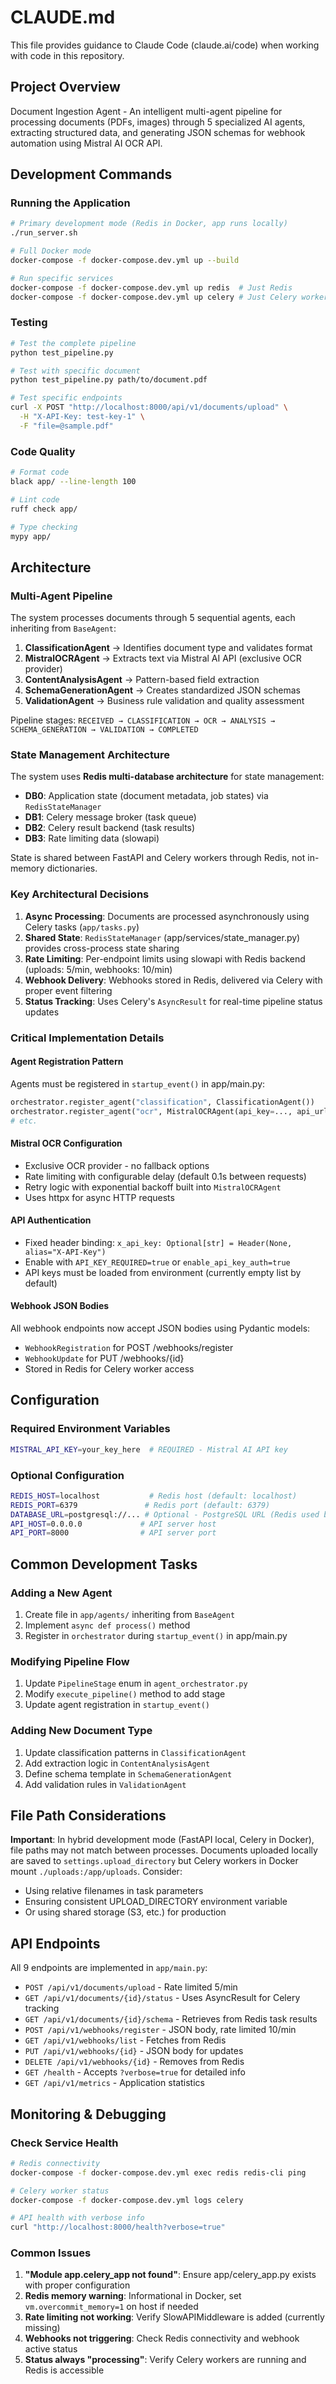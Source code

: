 # CLAUDE.md

This file provides guidance to Claude Code (claude.ai/code) when working with code in this repository.

## Project Overview

Document Ingestion Agent - An intelligent multi-agent pipeline for processing documents (PDFs, images) through 5 specialized AI agents, extracting structured data, and generating JSON schemas for webhook automation using Mistral AI OCR API.

## Development Commands

### Running the Application

```bash
# Primary development mode (Redis in Docker, app runs locally)
./run_server.sh

# Full Docker mode
docker-compose -f docker-compose.dev.yml up --build

# Run specific services
docker-compose -f docker-compose.dev.yml up redis  # Just Redis
docker-compose -f docker-compose.dev.yml up celery # Just Celery worker
```

### Testing

```bash
# Test the complete pipeline
python test_pipeline.py

# Test with specific document
python test_pipeline.py path/to/document.pdf

# Test specific endpoints
curl -X POST "http://localhost:8000/api/v1/documents/upload" \
  -H "X-API-Key: test-key-1" \
  -F "file=@sample.pdf"
```

### Code Quality

```bash
# Format code
black app/ --line-length 100

# Lint code
ruff check app/

# Type checking
mypy app/
```

## Architecture

### Multi-Agent Pipeline

The system processes documents through 5 sequential agents, each inheriting from `BaseAgent`:

1. **ClassificationAgent** → Identifies document type and validates format
2. **MistralOCRAgent** → Extracts text via Mistral AI API (exclusive OCR provider)
3. **ContentAnalysisAgent** → Pattern-based field extraction
4. **SchemaGenerationAgent** → Creates standardized JSON schemas
5. **ValidationAgent** → Business rule validation and quality assessment

Pipeline stages: `RECEIVED → CLASSIFICATION → OCR → ANALYSIS → SCHEMA_GENERATION → VALIDATION → COMPLETED`

### State Management Architecture

The system uses **Redis multi-database architecture** for state management:

- **DB0**: Application state (document metadata, job states) via `RedisStateManager`
- **DB1**: Celery message broker (task queue)
- **DB2**: Celery result backend (task results)
- **DB3**: Rate limiting data (slowapi)

State is shared between FastAPI and Celery workers through Redis, not in-memory dictionaries.

### Key Architectural Decisions

1. **Async Processing**: Documents are processed asynchronously using Celery tasks (`app/tasks.py`)
2. **Shared State**: `RedisStateManager` (app/services/state_manager.py) provides cross-process state sharing
3. **Rate Limiting**: Per-endpoint limits using slowapi with Redis backend (uploads: 5/min, webhooks: 10/min)
4. **Webhook Delivery**: Webhooks stored in Redis, delivered via Celery with proper event filtering
5. **Status Tracking**: Uses Celery's `AsyncResult` for real-time pipeline status updates

### Critical Implementation Details

#### Agent Registration Pattern
Agents must be registered in `startup_event()` in app/main.py:
```python
orchestrator.register_agent("classification", ClassificationAgent())
orchestrator.register_agent("ocr", MistralOCRAgent(api_key=..., api_url=..., rate_limit_delay=...))
# etc.
```

#### Mistral OCR Configuration
- Exclusive OCR provider - no fallback options
- Rate limiting with configurable delay (default 0.1s between requests)
- Retry logic with exponential backoff built into `MistralOCRAgent`
- Uses httpx for async HTTP requests

#### API Authentication
- Fixed header binding: `x_api_key: Optional[str] = Header(None, alias="X-API-Key")`
- Enable with `API_KEY_REQUIRED=true` or `enable_api_key_auth=true`
- API keys must be loaded from environment (currently empty list by default)

#### Webhook JSON Bodies
All webhook endpoints now accept JSON bodies using Pydantic models:
- `WebhookRegistration` for POST /webhooks/register
- `WebhookUpdate` for PUT /webhooks/{id}
- Stored in Redis for Celery worker access

## Configuration

### Required Environment Variables
```bash
MISTRAL_API_KEY=your_key_here  # REQUIRED - Mistral AI API key
```

### Optional Configuration
```bash
REDIS_HOST=localhost           # Redis host (default: localhost)
REDIS_PORT=6379               # Redis port (default: 6379)
DATABASE_URL=postgresql://... # Optional - PostgreSQL URL (Redis used by default)
API_HOST=0.0.0.0             # API server host
API_PORT=8000                # API server port
```

## Common Development Tasks

### Adding a New Agent
1. Create file in `app/agents/` inheriting from `BaseAgent`
2. Implement `async def process()` method
3. Register in `orchestrator` during `startup_event()` in app/main.py

### Modifying Pipeline Flow
1. Update `PipelineStage` enum in `agent_orchestrator.py`
2. Modify `execute_pipeline()` method to add stage
3. Update agent registration in `startup_event()`

### Adding New Document Type
1. Update classification patterns in `ClassificationAgent`
2. Add extraction logic in `ContentAnalysisAgent` 
3. Define schema template in `SchemaGenerationAgent`
4. Add validation rules in `ValidationAgent`

## File Path Considerations

**Important**: In hybrid development mode (FastAPI local, Celery in Docker), file paths may not match between processes. Documents uploaded locally are saved to `settings.upload_directory` but Celery workers in Docker mount `./uploads:/app/uploads`. Consider:
- Using relative filenames in task parameters
- Ensuring consistent UPLOAD_DIRECTORY environment variable
- Or using shared storage (S3, etc.) for production

## API Endpoints

All 9 endpoints are implemented in `app/main.py`:
- `POST /api/v1/documents/upload` - Rate limited 5/min
- `GET /api/v1/documents/{id}/status` - Uses AsyncResult for Celery tracking
- `GET /api/v1/documents/{id}/schema` - Retrieves from Redis task results
- `POST /api/v1/webhooks/register` - JSON body, rate limited 10/min
- `GET /api/v1/webhooks/list` - Fetches from Redis
- `PUT /api/v1/webhooks/{id}` - JSON body for updates
- `DELETE /api/v1/webhooks/{id}` - Removes from Redis
- `GET /health` - Accepts `?verbose=true` for detailed info
- `GET /api/v1/metrics` - Application statistics

## Monitoring & Debugging

### Check Service Health
```bash
# Redis connectivity
docker-compose -f docker-compose.dev.yml exec redis redis-cli ping

# Celery worker status
docker-compose -f docker-compose.dev.yml logs celery

# API health with verbose info
curl "http://localhost:8000/health?verbose=true"
```

### Common Issues

1. **"Module app.celery_app not found"**: Ensure app/celery_app.py exists with proper configuration
2. **Redis memory warning**: Informational in Docker, set `vm.overcommit_memory=1` on host if needed
3. **Rate limiting not working**: Verify SlowAPIMiddleware is added (currently missing)
4. **Webhooks not triggering**: Check Redis connectivity and webhook active status
5. **Status always "processing"**: Verify Celery workers are running and Redis is accessible